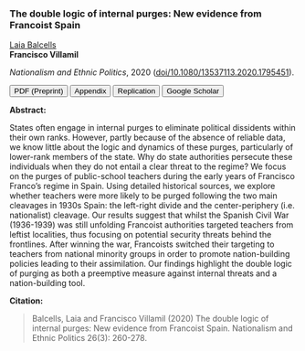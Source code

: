 ### The double logic of internal purges: New evidence from Francoist Spain

[Laia Balcells](https://www.laiabalcells.com/)<br>
**Francisco Villamil**

*Nationalism and Ethnic Politics*, 2020 ([doi/10.1080/13537113.2020.1795451](https://doi.org/10.1080/13537113.2020.1795451)).

<a href="https://nbviewer.org/github/franvillamil/franvillamil.github.io/blob/master/files/pubs/preprint_Balcells_Villamil_2020_NEPS.pdf" target="_blank"><button type="button button1">PDF (Preprint)</button></a> <a href="https://nbviewer.org/github/franvillamil/franvillamil.github.io/blob/master/files/pubs/appendix_Balcells_Villamil_2020_NEPS.pdf" target="_blank"><button type="button button1">Appendix</button></a> <a href="https://github.com/franvillamil/franvillamil.github.io/raw/master/files/pubs/replication_Balcells_Villamil_2020_NEPS.zip" target="_blank"><button type="button button1">Replication</button></a> <a href="https://scholar.google.es/citations?view_op=view_citation&hl=en&user=G10YqfQAAAAJ&citation_for_view=G10YqfQAAAAJ:2osOgNQ5qMEC"><button type="button button1">Google Scholar</button></a>

**Abstract:**

States often engage in internal purges to eliminate political dissidents within their own ranks. However, partly because of the absence of reliable data, we know little about the logic and dynamics of these purges, particularly of lower-rank members of the state. Why do state authorities persecute these individuals when they do not entail a clear threat to the regime? We focus on the purges of public-school teachers during the early years of Francisco Franco’s regime in Spain. Using detailed historical sources, we explore whether teachers were more likely to be purged following the two main cleavages in 1930s Spain: the left-right divide and the center-periphery (i.e. nationalist) cleavage. Our results suggest that whilst the Spanish Civil War (1936-1939) was still unfolding Francoist authorities targeted teachers from leftist localities, thus focusing on potential security threats behind the frontlines. After winning the war, Francoists switched their targeting to teachers from national minority groups in order to promote nation-building policies leading to their assimilation. Our findings highlight the double logic of purging as both a preemptive measure against internal threats and a nation-building tool.

**Citation:**

> Balcells, Laia and Francisco Villamil (2020) The double logic of internal purges: New evidence from Francoist Spain. Nationalism and Ethnic Politics 26(3): 260-278.